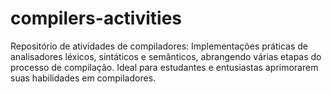 # compilers-activities
Repositório de atividades de compiladores: Implementações práticas de analisadores léxicos, sintáticos e semânticos, abrangendo várias etapas do processo de compilação. Ideal para estudantes e entusiastas aprimorarem suas habilidades em compiladores.
